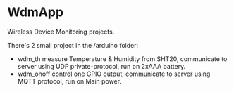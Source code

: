 # WdmApp
Wireless Device Monitoring projects.

There's 2 small project in the /arduino folder:
* wdm_th
  measure Temperature & Humidity from SHT20, communicate to server using UDP private-protocol, run on 2xAAA battery.
* wdm_onoff
  control one GPIO output, communicate to server using MQTT protocol, run on Main power.
